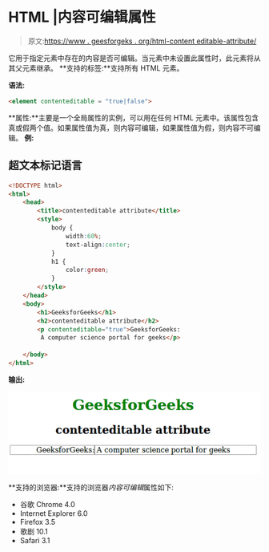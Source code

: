 # HTML |内容可编辑属性

> 原文:[https://www . geesforgeks . org/html-content editable-attribute/](https://www.geeksforgeeks.org/html-contenteditable-attribute/)

它用于指定元素中存在的内容是否可编辑。当元素中未设置此属性时，此元素将从其父元素继承。
**支持的标签:**支持所有 HTML 元素。

**语法:**

```html
<element contenteditable = "true|false">
```

**属性:**主要是一个全局属性的实例，可以用在任何 HTML 元素中。该属性包含真或假两个值。如果属性值为真，则内容可编辑，如果属性值为假，则内容不可编辑。
**例:**

## 超文本标记语言

```html
<!DOCTYPE html>
<html>
    <head>
        <title>contenteditable attribute</title>
        <style>
            body {
                width:60%;
                text-align:center;
            }
            h1 {
                color:green;
            }
        </style>
    </head>
    <body>
        <h1>GeeksforGeeks</h1>
        <h2>contenteditable attribute</h2>
        <p contenteditable="true">GeeksforGeeks:
         A computer science portal for geeks</p>

    </body>
</html>                   
```

**输出:**

![](img/37c1d763f3e2fd3b10b64e15cf35591f.png)

**支持的浏览器:**支持的浏览器*内容可编辑*属性如下:

*   谷歌 Chrome 4.0
*   Internet Explorer 6.0
*   Firefox 3.5
*   歌剧 10.1
*   Safari 3.1